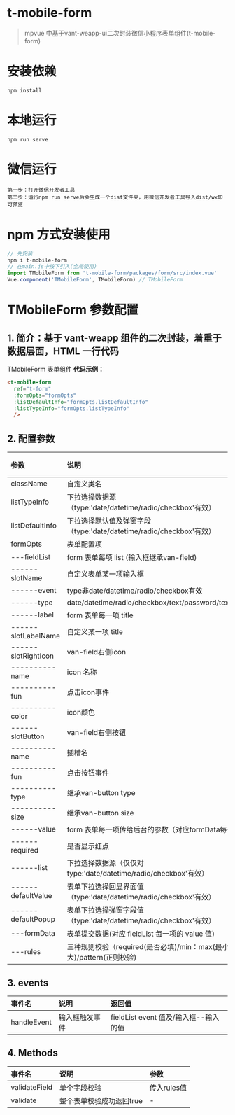 # t-mobile-form

> mpvue 中基于vant-weapp-ui二次封装微信小程序表单组件(t-mobile-form)

# 安装依赖

```
npm install
```

# 本地运行

```
npm run serve
```

# 微信运行
```
第一步：打开微信开发者工具
第二步：运行npm run serve后会生成一个dist文件夹，用微信开发者工具导入dist/wx即可预览
```

# npm 方式安装使用
```js
// 先安装
npm i t-mobile-form
// 在main.js中按下引入(全局使用)
import TMobileForm from 't-mobile-form/packages/form/src/index.vue'
Vue.component('TMobileForm', TMobileForm) // TMobileForm

```
# TMobileForm 参数配置

## 1. 简介：基于 vant-weapp 组件的二次封装，着重于数据层面，HTML 一行代码

TMobileForm 表单组件
**代码示例：**

```html
<t-mobile-form
  ref="t-form"
  :formOpts="formOpts"
  :listDefaultInfo="formOpts.listDefaultInfo"
  :listTypeInfo="formOpts.listTypeInfo"
  />
```

## 2. 配置参数

| 参数                | 说明                                                                  | 类型        | 默认值 |
| :------------------ | :-------------------------------------------------------------------- | :---------- | :----- |
| className           | 自定义类名                                                            | String      | -      |
| listTypeInfo        | 下拉选择数据源（type:'date/datetime/radio/checkbox'有效）             | Object      | {}     |
| listDefaultInfo     | 下拉选择默认值及弹窗字段（type:'date/datetime/radio/checkbox'有效）   | Object      | {}     |
| formOpts            | 表单配置项                                                            | Object      | {}     |
| ---fieldList        | form 表单每项 list (输入框继承van-field)                              | Array       | []     |
| ------slotName      | 自定义表单某一项输入框                                                | String/slot | -      |
| ------event         | type非date/datetime/radio/checkbox有效                                | String      | -      |
| ------type          | date/datetime/radio/checkbox/text/password/textarea                   | String      | -      |
| ------label         | form 表单每一项 title                                                 | String      | -      |
| ------slotLabelName | 自定义某一项 title                                                    | String/slot | -      |
| ------slotRightIcon | van-field右侧icon                                                     | Object      | -      |
| ----------name      | icon 名称                                                             | String      | -      |
| ----------fun       | 点击icon事件                                                          | funciton    | -      |
| ----------color     | icon颜色                                                              | String      | -      |
| ------slotButton    | van-field右侧按钮                                                     | Object      | -      |
| ----------name      | 插槽名                                                                | String      | -      |
| ----------fun       | 点击按钮事件                                                          | funciton    | -      |
| ----------type      | 继承van-button type                                                   | String      | -      |
| ----------size      | 继承van-button size                                                   | String      | -      |
| ------value         | form 表单每一项传给后台的参数（对应formData每一项）                   | String      | -      |
| ------required      | 是否显示红点                                                          | Boolean     | false  |
| ------list          | 下拉选择数据源（仅仅对 type:'date/datetime/radio/checkbox'有效）      | String      | -      |
| ------defaultValue  | 表单下拉选择回显界面值（type:'date/datetime/radio/checkbox'有效）     | String      | -      |
| ------defaultPopup  | 表单下拉选择弹窗字段值（type:'date/datetime/radio/checkbox'有效）     | String      | -      |
| ---formData         | 表单提交数据(对应 fieldList 每一项的 value 值)                        | Object      | -      |
| ---rules            | 三种规则校验（required(是否必填)/min：max(最小最大)/pattern(正则校验) | Object      | -      |

## 3. events

| 事件名      | 说明           | 返回值                                |
| :---------- | :------------- | :------------------------------------ |
| handleEvent | 输入框触发事件 | fieldList event 值及/输入框--输入的值 |

## 4. Methods

| 事件名        | 说明                     | 参数        |
| :------------ | :----------------------- | :---------- |
| validateField | 单个字段校验             | 传入rules值 |
| validate      | 整个表单校验成功返回true | -           |


